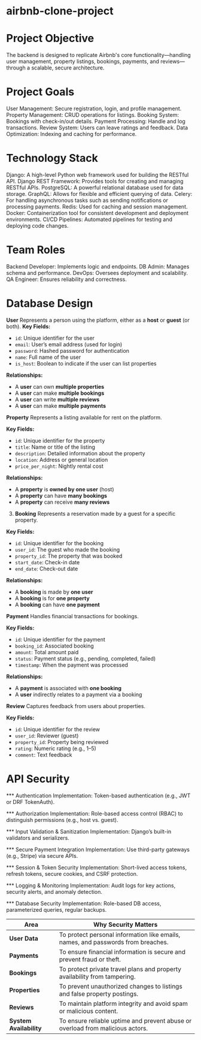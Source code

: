 # airbnb-clone-project

# Project Objective
The backend is designed to replicate Airbnb's core functionality—handling user management, property listings, bookings, payments, and reviews—through a scalable, secure architecture.

# Project Goals
User Management: Secure registration, login, and profile management.
Property Management: CRUD operations for listings.
Booking System: Bookings with check-in/out details.
Payment Processing: Handle and log transactions.
Review System: Users can leave ratings and feedback.
Data Optimization: Indexing and caching for performance.

# Technology Stack
Django: A high-level Python web framework used for building the RESTful API.
Django REST Framework: Provides tools for creating and managing RESTful APIs.
PostgreSQL: A powerful relational database used for data storage.
GraphQL: Allows for flexible and efficient querying of data.
Celery: For handling asynchronous tasks such as sending notifications or processing payments.
Redis: Used for caching and session management.
Docker: Containerization tool for consistent development and deployment environments.
CI/CD Pipelines: Automated pipelines for testing and deploying code changes.

# Team Roles
Backend Developer: Implements logic and endpoints.
DB Admin: Manages schema and performance.
DevOps: Oversees deployment and scalability.
QA Engineer: Ensures reliability and correctness.

# Database Design
**User**
Represents a person using the platform, either as a **host** or **guest** (or both).
**Key Fields:**
* `id`: Unique identifier for the user
* `email`: User’s email address (used for login)
* `password`: Hashed password for authentication
* `name`: Full name of the user
* `is_host`: Boolean to indicate if the user can list properties

**Relationships:**
* A **user** can own **multiple properties**
* A **user** can make **multiple bookings**
* A **user** can write **multiple reviews**
* A **user** can make **multiple payments**

**Property**
Represents a listing available for rent on the platform.

**Key Fields:**
* `id`: Unique identifier for the property
* `title`: Name or title of the listing
* `description`: Detailed information about the property
* `location`: Address or general location
* `price_per_night`: Nightly rental cost

**Relationships:**
* A **property** is **owned by one user** (host)
* A **property** can have **many bookings**
* A **property** can receive **many reviews**

3. **Booking**
Represents a reservation made by a guest for a specific property.

**Key Fields:**
* `id`: Unique identifier for the booking
* `user_id`: The guest who made the booking
* `property_id`: The property that was booked
* `start_date`: Check-in date
* `end_date`: Check-out date

**Relationships:**
* A **booking** is made by **one user**
* A **booking** is for **one property**
* A **booking** can have **one payment**


**Payment**
Handles financial transactions for bookings.

**Key Fields:**
* `id`: Unique identifier for the payment
* `booking_id`: Associated booking
* `amount`: Total amount paid
* `status`: Payment status (e.g., pending, completed, failed)
* `timestamp`: When the payment was processed

**Relationships:**
* A **payment** is associated with **one booking**
* A **user** indirectly relates to a payment via a booking

**Review**
Captures feedback from users about properties.

**Key Fields:**
* `id`: Unique identifier for the review
* `user_id`: Reviewer (guest)
* `property_id`: Property being reviewed
* `rating`: Numeric rating (e.g., 1–5)
* `comment`: Text feedback

# API Security
*** Authentication
Implementation: Token-based authentication (e.g., JWT or DRF TokenAuth).

*** Authorization
Implementation: Role-based access control (RBAC) to distinguish permissions (e.g., host vs. guest).

*** Input Validation & Sanitization
Implementation: Django’s built-in validators and serializers.

*** Secure Payment Integration
Implementation: Use third-party gateways (e.g., Stripe) via secure APIs.

*** Session & Token Security
Implementation: Short-lived access tokens, refresh tokens, secure cookies, and CSRF protection.

*** Logging & Monitoring
Implementation: Audit logs for key actions, security alerts, and anomaly detection.

*** Database Security
Implementation: Role-based DB access, parameterized queries, regular backups.

| Area                    | Why Security Matters                                                             |
| ----------------------- | -------------------------------------------------------------------------------- |
| **User Data**           | To protect personal information like emails, names, and passwords from breaches. |
| **Payments**            | To ensure financial information is secure and prevent fraud or theft.            |
| **Bookings**            | To protect private travel plans and property availability from tampering.        |
| **Properties**          | To prevent unauthorized changes to listings and false property postings.         |
| **Reviews**             | To maintain platform integrity and avoid spam or malicious content.              |
| **System Availability** | To ensure reliable uptime and prevent abuse or overload from malicious actors.   |



